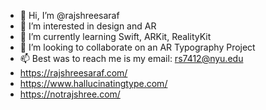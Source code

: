 - 👋 Hi, I’m @rajshreesaraf
- 👀 I’m interested in design and AR
- 🌱 I’m currently learning Swift, ARKit, RealityKit
- 💞️ I’m looking to collaborate on an AR Typography Project 
- 📫 Best was to reach me is my email: rs7412@nyu.edu
- https://rajshreesaraf.com/
- https://www.hallucinatingtype.com/ 
- https://notrajshree.com/

<!---
rajshreesaraf/rajshreesaraf is a ✨ special ✨ repository because its `README.md` (this file) appears on your GitHub profile.
You can click the Preview link to take a look at your changes.
--->
